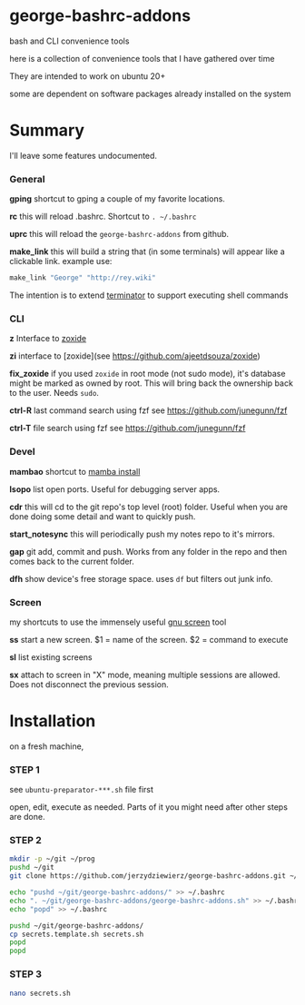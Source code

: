 # george-bashrc-addons
bash and CLI convenience tools

here is a collection of convenience tools that I have gathered over time

They are intended to work on ubuntu 20+

some are dependent on software packages already installed on the system 

# Summary

I'll leave some features undocumented. 

### General 

**gping** 
shortcut to gping a couple of my favorite locations.

**rc**
this will reload .bashrc. Shortcut to `. ~/.bashrc`

**uprc**
this will reload the `george-bashrc-addons` from github. 

**make_link**
this will build a string that (in some terminals) will appear like a clickable link.
example use:
```bash
make_link "George" "http://rey.wiki"
```

The intention is to extend [terminator](https://github.com/gnome-terminator/terminator) to support executing shell commands 

### CLI

**z** 
Interface to [zoxide](https://github.com/ajeetdsouza/zoxide)

**zi** interface to [zoxide](see https://github.com/ajeetdsouza/zoxide)

**fix_zoxide**
if you used `zoxide` in root mode (not sudo mode), it's database might be marked as owned by root. 
This will bring back the ownership back to the user. Needs `sudo`.

**ctrl-R** 
last command search using fzf 
see https://github.com/junegunn/fzf

**ctrl-T**
file search using fzf
see https://github.com/junegunn/fzf

### Devel

**mambao**
shortcut to [mamba install](https://github.com/mamba-org/mamba)  

**lsopo**
list open ports. Useful for debugging server apps. 

**cdr** 
this will cd to the git repo's top level (root) folder. Useful when you are done doing some detail and want to quickly push. 

**start_notesync**
this will periodically push my notes repo to it's mirrors.

**gap**
git add, commit and push. Works from any folder in the repo and then comes back to the current folder.

**dfh**
show device's free storage space. uses `df` but filters out junk info.

### Screen

my shortcuts to use the immensely useful [gnu screen](https://www.gnu.org/software/screen/) tool 

**ss** start a new screen. $1 = name of the screen. $2 = command to execute

**sl** list existing screens 

**sx** attach to screen in "X" mode, meaning multiple sessions are allowed. Does not disconnect the previous session.



# Installation

on a fresh machine,

### STEP 1

see `ubuntu-preparator-***.sh` file first

open, edit, execute as needed. Parts of it you might need after other steps are done. 

### STEP 2

```bash 
mkdir -p ~/git ~/prog
pushd ~/git
git clone https://github.com/jerzydziewierz/george-bashrc-addons.git ~/git/george-bashrc-addons/

echo "pushd ~/git/george-bashrc-addons/" >> ~/.bashrc
echo ". ~/git/george-bashrc-addons/george-bashrc-addons.sh" >> ~/.bashrc
echo "popd" >> ~/.bashrc

pushd ~/git/george-bashrc-addons/
cp secrets.template.sh secrets.sh
popd
popd 
```

### STEP 3

```bash
nano secrets.sh
```

